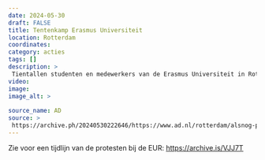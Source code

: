 ```yaml
---
date: 2024-05-30
draft: FALSE
title: Tentenkamp Erasmus Universiteit
location: Rotterdam
coordinates: 
category: acties
tags: []
description: > 
 Tientallen studenten en medewerkers van de Erasmus Universiteit in Rotterdam voeren protest uit solidariteit met Palestina op campus Woudestein. Ze zetten tenten voor Food Plaza, en er is een met een drumband. 
video: 
image: 
image_alt: > 
 
source_name: AD
source: > 
 https://archive.ph/20240530222646/https://www.ad.nl/rotterdam/alsnog-pro-palestinaprotest-op-erasmus-universiteit-tentenkamp-opgezet-studenten-blijven-overnachten~a8403b83/#selection-1757.11-1761.72
---
```

Zie voor een tijdlijn van de protesten bij de EUR: https://archive.is/VJJ7T
